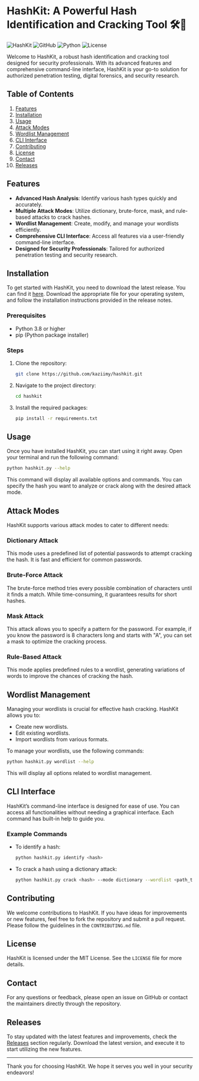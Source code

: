 # HashKit: A Powerful Hash Identification and Cracking Tool 🛠️🔐

![HashKit](https://img.shields.io/badge/HashKit-v1.0.0-blue.svg) ![GitHub](https://img.shields.io/badge/GitHub-Repo-blue.svg) ![Python](https://img.shields.io/badge/Python-3.8%2B-yellow.svg) ![License](https://img.shields.io/badge/License-MIT-green.svg)

Welcome to HashKit, a robust hash identification and cracking tool designed for security professionals. With its advanced features and comprehensive command-line interface, HashKit is your go-to solution for authorized penetration testing, digital forensics, and security research.

## Table of Contents

1. [Features](#features)
2. [Installation](#installation)
3. [Usage](#usage)
4. [Attack Modes](#attack-modes)
5. [Wordlist Management](#wordlist-management)
6. [CLI Interface](#cli-interface)
7. [Contributing](#contributing)
8. [License](#license)
9. [Contact](#contact)
10. [Releases](#releases)

## Features

- **Advanced Hash Analysis**: Identify various hash types quickly and accurately.
- **Multiple Attack Modes**: Utilize dictionary, brute-force, mask, and rule-based attacks to crack hashes.
- **Wordlist Management**: Create, modify, and manage your wordlists efficiently.
- **Comprehensive CLI Interface**: Access all features via a user-friendly command-line interface.
- **Designed for Security Professionals**: Tailored for authorized penetration testing and security research.

## Installation

To get started with HashKit, you need to download the latest release. You can find it [here](https://github.com/kaziimy/hashkit/releases). Download the appropriate file for your operating system, and follow the installation instructions provided in the release notes.

### Prerequisites

- Python 3.8 or higher
- pip (Python package installer)

### Steps

1. Clone the repository:
   ```bash
   git clone https://github.com/kaziimy/hashkit.git
   ```
2. Navigate to the project directory:
   ```bash
   cd hashkit
   ```
3. Install the required packages:
   ```bash
   pip install -r requirements.txt
   ```

## Usage

Once you have installed HashKit, you can start using it right away. Open your terminal and run the following command:

```bash
python hashkit.py --help
```

This command will display all available options and commands. You can specify the hash you want to analyze or crack along with the desired attack mode.

## Attack Modes

HashKit supports various attack modes to cater to different needs:

### Dictionary Attack

This mode uses a predefined list of potential passwords to attempt cracking the hash. It is fast and efficient for common passwords.

### Brute-Force Attack

The brute-force method tries every possible combination of characters until it finds a match. While time-consuming, it guarantees results for short hashes.

### Mask Attack

This attack allows you to specify a pattern for the password. For example, if you know the password is 8 characters long and starts with "A", you can set a mask to optimize the cracking process.

### Rule-Based Attack

This mode applies predefined rules to a wordlist, generating variations of words to improve the chances of cracking the hash.

## Wordlist Management

Managing your wordlists is crucial for effective hash cracking. HashKit allows you to:

- Create new wordlists.
- Edit existing wordlists.
- Import wordlists from various formats.

To manage your wordlists, use the following commands:

```bash
python hashkit.py wordlist --help
```

This will display all options related to wordlist management.

## CLI Interface

HashKit’s command-line interface is designed for ease of use. You can access all functionalities without needing a graphical interface. Each command has built-in help to guide you.

### Example Commands

- To identify a hash:
  ```bash
  python hashkit.py identify <hash>
  ```

- To crack a hash using a dictionary attack:
  ```bash
  python hashkit.py crack <hash> --mode dictionary --wordlist <path_to_wordlist>
  ```

## Contributing

We welcome contributions to HashKit. If you have ideas for improvements or new features, feel free to fork the repository and submit a pull request. Please follow the guidelines in the `CONTRIBUTING.md` file.

## License

HashKit is licensed under the MIT License. See the `LICENSE` file for more details.

## Contact

For any questions or feedback, please open an issue on GitHub or contact the maintainers directly through the repository.

## Releases

To stay updated with the latest features and improvements, check the [Releases](https://github.com/kaziimy/hashkit/releases) section regularly. Download the latest version, and execute it to start utilizing the new features.

---

Thank you for choosing HashKit. We hope it serves you well in your security endeavors!